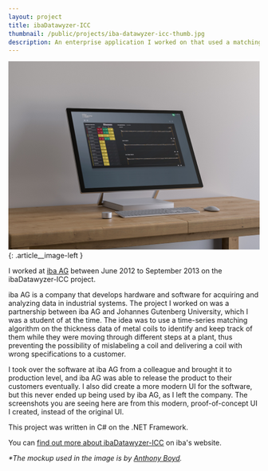 ```yaml
---
layout: project
title: ibaDatawyzer-ICC
thumbnail: /public/projects/iba-datawyzer-icc-thumb.jpg
description: An enterprise application I worked on that used a matching algorithm to fingerprint coils at metal plants to avoid having them misplaced.
---
```


![ibaDatawyzer-ICC](/public/projects/iba-datawyzer-icc.jpg){: .article__image-left }

I worked at [iba AG](https://www.iba-ag.com/en/start/) between June 2012 to September 2013 on the ibaDatawyzer-ICC project.

iba AG is a company that develops hardware and software for acquiring and analyzing data in industrial systems. The project I worked on was a partnership between iba AG and Johannes Gutenberg University, which I was a student of at the time. The idea was to use a time-series matching algorithm on the thickness data of metal coils to identify and keep track of them while they were moving through different steps at a plant, thus preventing the possibility of mislabeling a coil and delivering a coil with wrong specifications to a customer.

I took over the software at iba AG from a colleague and brought it to production level, and iba AG was able to release the product to their customers eventually. I also did create a more modern UI for the software, but this never ended up being used by iba AG, as I left the company. The screenshots you are seeing here are from this modern, proof-of-concept UI I created, instead of the original UI.

This project was written in C# on the .NET Framework.

You can [find out more about ibaDatawyzer-ICC](https://www.iba-ag.com/en/success-stories/checking-and-certifying-coil-tracking-automatically/) on iba's website.

*\*The mockup used in the image is by [Anthony Boyd](https://www.anthonyboyd.graphics).*
